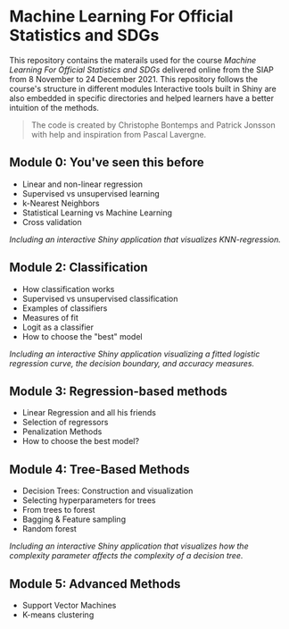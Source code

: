 # Machine Learning For Official Statistics and SDGs

This repository contains the materails used for the course *Machine Learning For Official Statistics and SDGs* delivered online from the SIAP from 8 November to 24 December 2021. This repository follows the course's structure in different modules
Interactive tools built in Shiny are also embedded in specific directories and helped learners have a better intuition of the methods. 

> The code is created by Christophe Bontemps and Patrick Jonsson with help and inspiration from Pascal Lavergne.

## Module 0: You've seen this before

- Linear and non-linear regression
- Supervised vs unsupervised learning
- k-Nearest Neighbors
- Statistical Learning vs Machine Learning
- Cross validation

*Including an interactive Shiny application that visualizes KNN-regression.*

## Module 2: Classification

- How classification works
- Supervised vs unsupervised classification
- Examples of classifiers
- Measures of fit
- Logit as a classifier
- How to choose the "best" model

*Including an interactive Shiny application visualizing a fitted logistic regression curve, the decision boundary, and accuracy measures.*

## Module 3: Regression-based methods

- Linear Regression and all his friends
- Selection of regressors
- Penalization Methods
- How to choose the best model?

## Module 4: Tree-Based Methods

- Decision Trees: Construction and visualization
- Selecting hyperparameters for trees
- From trees to forest
- Bagging & Feature sampling
- Random forest 

*Including an interactive Shiny application that visualizes how the complexity parameter affects the complexity of a decision tree.*

## Module 5: Advanced Methods

- Support Vector Machines
- K-means clustering

## 
